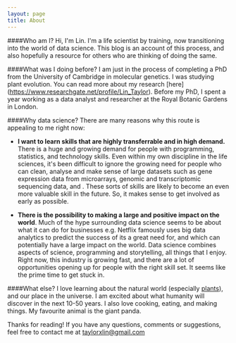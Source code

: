 ```yaml
---
layout: page
title: About
---
```


####Who am I?
Hi, I'm Lin. I'm a life scientist by training, now transitioning into the world of data science. This blog is an account of this process, and also hopefully a resource for others who are thinking of doing the same. 

####What was I doing before?
I am just in the process of completing a PhD from the University of Cambridge in molecular genetics. I was studying plant evolution. You can read more about my research [here] (https://www.researchgate.net/profile/Lin_Taylor). Before my PhD, I spent a year working as a data analyst and researcher at the Royal Botanic Gardens in London. 

####Why data science?
There are many reasons why this route is appealing to me right now:
- **I want to learn skills that are highly transferrable and in high demand.** There is a huge and growing demand for people with programming, statistics, and technology skills. Even within my own discipline in the life sciences, it's been difficult to ignore the growing need for people who can clean, analyse and make sense of large datasets such as gene expression data from microarrays, genomic and transcriptomic sequencing data, and  . These sorts of skills are likely to become an even more valuable skill in the future. So, it makes sense to get involved as early as possible.

- **There is the possibility to making a large and positive impact on the world**. Much of the hype surrounding data science seems to be about what it can do for businesses e.g. Netflix famously uses big data analytics to predict the success of its a great need for, and which can potentially have a large impact on the world. Data science combines aspects of science, programming and storytelling, all things that I enjoy. Right now, this industry is growing fast, and there are a lot of opportunities opening up for people with the right skill set. It seems like the prime time to get stuck in.

 
####What else?
I love learning about the natural world (especially [plants](https://www.researchgate.net/profile/Lin_Taylor)), and our place in the universe. I am excited about what humanity will discover in the next 10-50 years. I also love cooking, eating, and making things. My favourite animal is the giant panda. 

Thanks for reading! If you have any questions, comments or suggestions, feel free to contact me at taylorxlin@gmail.com
